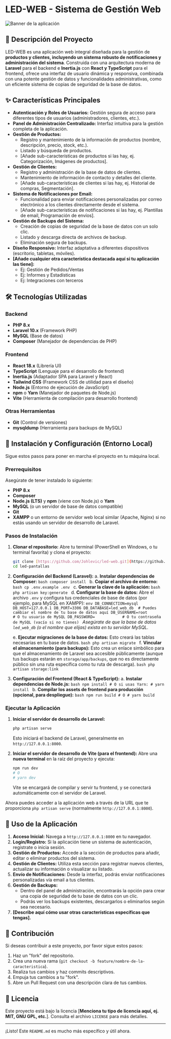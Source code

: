 # LED-WEB - Sistema de Gestión Web

![Banner de la aplicación]([[https://via.placeholder.com/1200x300?text=LED-WEB+System](https://postimg.cc/nMTdLx0f)](https://i.postimg.cc/5NWDnNzy/Whats-App-Image-2025-07-10-at-2-19-23-AM.jpg))


## 🚀 Descripción del Proyecto

LED-WEB es una aplicación web integral diseñada para la gestión de **productos y clientes, incluyendo un sistema robusto de notificaciones y administración del sistema**. Construida con una arquitectura moderna de **Laravel** para el backend e **Inertia.js** con **React y TypeScript** para el frontend, ofrece una interfaz de usuario dinámica y responsiva, combinada con una potente gestión de datos y funcionalidades administrativas, como un eficiente sistema de copias de seguridad de la base de datos.

## ✨ Características Principales

* **Autenticación y Roles de Usuarios:** Gestión segura de acceso para diferentes tipos de usuarios (administradores, clientes, etc.).
* **Panel de Administración Centralizado:** Interfaz intuitiva para la gestión completa de la aplicación.
* **Gestión de Productos:**
    * Registro y mantenimiento de la información de productos (nombre, descripción, precio, stock, etc.).
    * Listado y búsqueda de productos.
    * [Añade sub-características de productos si las hay, ej. Categorización, Imágenes de productos].
* **Gestión de Clientes:**
    * Registro y administración de la base de datos de clientes.
    * Mantenimiento de información de contacto y detalles del cliente.
    * [Añade sub-características de clientes si las hay, ej. Historial de compras, Segmentación].
* **Sistema de Notificaciones por Email:**
    * Funcionalidad para enviar notificaciones personalizadas por correo electrónico a los clientes directamente desde el sistema.
    * [Añade sub-características de notificaciones si las hay, ej. Plantillas de email, Programación de envíos].
* **Gestión de Backups del Sistema:**
    * Creación de copias de seguridad de la base de datos con un solo clic.
    * Listado y descarga directa de archivos de backup.
    * Eliminación segura de backups.
* **Diseño Responsivo:** Interfaz adaptativa a diferentes dispositivos (escritorio, tabletas, móviles).
* **[Añade cualquier otra característica destacada aquí si tu aplicación las tiene]:**
    * Ej: Gestión de Pedidos/Ventas
    * Ej: Informes y Estadísticas
    * Ej: Integraciones con terceros

## 🛠️ Tecnologías Utilizadas

### Backend
* **PHP 8.x**
* **Laravel 10.x** (Framework PHP)
* **MySQL** (Base de datos)
* **Composer** (Manejador de dependencias de PHP)

### Frontend
* **React 18.x** (Librería UI)
* **TypeScript** (Lenguaje para el desarrollo de frontend)
* **Inertia.js** (Adaptador SPA para Laravel y React)
* **Tailwind CSS** (Framework CSS de utilidad para el diseño)
* **Node.js** (Entorno de ejecución de JavaScript)
* **npm** o **Yarn** (Manejador de paquetes de Node.js)
* **Vite** (Herramienta de compilación para desarrollo frontend)

### Otras Herramientas
* **Git** (Control de versiones)
* **mysqldump** (Herramienta para backups de MySQL)

## 🚀 Instalación y Configuración (Entorno Local)

Sigue estos pasos para poner en marcha el proyecto en tu máquina local.

### Prerrequisitos

Asegúrate de tener instalado lo siguiente:

* **PHP 8.x**
* **Composer**
* **Node.js (LTS)** y **npm** (viene con Node.js) o **Yarn**
* **MySQL** (o un servidor de base de datos compatible)
* **Git**
* **XAMPP** o un entorno de servidor web local similar (Apache, Nginx) si no estás usando un servidor de desarrollo de Laravel.

### Pasos de Instalación

1.  **Clonar el repositorio:**
    Abre tu terminal (PowerShell en Windows, o tu terminal favorita) y clona el proyecto:
    ```bash
    git clone [https://github.com/Johlevic/led-web.git](https://github.com/Johlevic/led-pantallas.git)
    cd led-pantallas
    ```

2.  **Configuración del Backend (Laravel):**
    a.  **Instalar dependencias de Composer:**
        ```bash
        composer install
        ```
    b.  **Copiar el archivo de entorno:**
        ```bash
        cp .env.example .env
        ```
    c.  **Generar la clave de la aplicación:**
        ```bash
        php artisan key:generate
        ```
    d.  **Configurar la base de datos:**
        Abre el archivo `.env` y configura tus credenciales de base de datos (por ejemplo, para MySQL en XAMPP):
        ```env
        DB_CONNECTION=mysql
        DB_HOST=127.0.0.1
        DB_PORT=3306
        DB_DATABASE=led_web_db  # Puedes cambiar el nombre de tu base de datos aquí
        DB_USERNAME=root        # O tu usuario de MySQL
        DB_PASSWORD=            # O tu contraseña de MySQL (vacío si no tienes)
        ```
        *Asegúrate de que la base de datos `led_web_db` (o el nombre que elijas) exista en tu servidor MySQL.*

    e.  **Ejecutar migraciones de la base de datos:**
        Esto creará las tablas necesarias en tu base de datos.
        ```bash
        php artisan migrate
        ```
    f.  **Vincular el almacenamiento (para backups):**
        Esto crea un enlace simbólico para que el almacenamiento de Laravel sea accesible públicamente (aunque tus backups estarán en `storage/app/backups`, que no es directamente público sin una ruta específica como tu ruta de descarga).
        ```bash
        php artisan storage:link
        ```

3.  **Configuración del Frontend (React & TypeScript):**
    a.  **Instalar dependencias de Node.js:**
        ```bash
        npm install
        # O si usas Yarn:
        # yarn install
        ```
    b.  **Compilar los assets de frontend para producción (opcional, para despliegue):**
        ```bash
        npm run build
        # O
        # yarn build
        ```

### Ejecutar la Aplicación

1.  **Iniciar el servidor de desarrollo de Laravel:**
    ```bash
    php artisan serve
    ```
    Esto iniciará el backend de Laravel, generalmente en `http://127.0.0.1:8000`.

2.  **Iniciar el servidor de desarrollo de Vite (para el frontend):**
    Abre una **nueva terminal** en la raíz del proyecto y ejecuta:
    ```bash
    npm run dev
    # O
    # yarn dev
    ```
    Vite se encargará de compilar y servir tu frontend, y se conectará automáticamente con el servidor de Laravel.

Ahora puedes acceder a la aplicación web a través de la URL que te proporciona `php artisan serve` (normalmente `http://127.0.0.1:8000`).

## 🚀 Uso de la Aplicación

1.  **Acceso Inicial:** Navega a `http://127.0.0.1:8000` en tu navegador.
2.  **Login/Registro:** Si la aplicación tiene un sistema de autenticación, regístrate o inicia sesión.
3.  **Gestión de Productos:** Accede a la sección de productos para añadir, editar o eliminar productos del sistema.
4.  **Gestión de Clientes:** Utiliza esta sección para registrar nuevos clientes, actualizar su información o visualizar su listado.
5.  **Envío de Notificaciones:** Desde la interfaz, podrás enviar notificaciones personalizadas vía email a tus clientes.
6.  **Gestión de Backups:**
    * Dentro del panel de administración, encontrarás la opción para crear una copia de seguridad de tu base de datos con un clic.
    * Podrás ver los backups existentes, descargarlos o eliminarlos según sea necesario.
7.  **[Describe aquí cómo usar otras características específicas que tengas].**

## 🤝 Contribución

Si deseas contribuir a este proyecto, por favor sigue estos pasos:

1.  Haz un "fork" del repositorio.
2.  Crea una nueva rama (`git checkout -b feature/nombre-de-la-caracteristica`).
3.  Realiza tus cambios y haz commits descriptivos.
4.  Empuja tus cambios a tu "fork".
5.  Abre un Pull Request con una descripción clara de tus cambios.

## 📄 Licencia

Este proyecto está bajo la licencia [**Menciona tu tipo de licencia aquí, ej. MIT, GNU GPL, etc.**]. Consulta el archivo `LICENSE` para más detalles.

---

¡Listo! Este `README.md` es mucho más específico y útil ahora.

